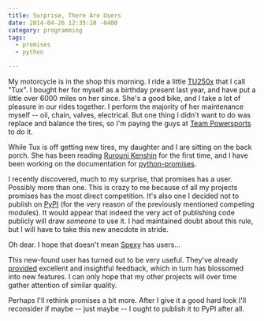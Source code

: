 ```yaml
---
title: Surprise, There Are Users
date: 2014-04-26 12:35:18 -0400
category: programming
tags:
  - promises
  - python

---
```


My motorcycle is in the shop this morning. I ride a little [TU250x]
that I call "Tux". I bought her for myself as a birthday present last
year, and have put a little over 6000 miles on her since. She's a good
bike, and I take a lot of pleasure in our rides together. I perform
the majority of her maintenance myself -- oil, chain, valves,
electrical. But one thing I didn't want to do was replace and balance
the tires, so I'm paying the guys at [Team Powersports] to do it.

While Tux is off getting new tires, my daughter and I are sitting on
the back porch. She has been reading [Rurouni Kenshin] for the first
time, and I have been working on the documentation for
[python-promises].

[tu250x]: http://www.suzukicycles.com/Product%20Lines/Cycles/Products/TU250X/2013/TU250X.aspx

[team powersports]: http://www.team-powersports.com/

[rurouni kenshin]: http://en.wikipedia.org/wiki/Rurouni_Kenshin

[python-promises]: http://github.com/obriencj/python-promises

<!-- more -->

I recently discovered, much to my surprise, that promises has a
user. Possibly more than one. This is crazy to me because of all my
projects promises has the most direct competition. It's also one I
decided not to publish on [PyPI] (for the very reason of the
previously mentioned competing modules). It would appear that indeed
the very act of publishing code publicly will draw *someone* to use
it. I had maintained doubt about this rule, but I will have to take
this new anecdote in stride.

Oh dear. I hope that doesn't mean [Spexy] has users...

[pypi]: http://pypi.python.org/pypi/
[spexy]: http://github.com/obriencj/python-spexy

This new-found user has turned out to be very useful. They've already
[provided][issue1] excellent and insightful feedback, which in turn
has blossomed into new features. I can only hope that my other
projects will over time gather attention of similar quality.

[issue1]: https://github.com/obriencj/python-promises/issues/1

Perhaps I'll rethink promises a bit more. After I give it a good hard
look I'll reconsider if maybe -- just maybe -- I ought to publish it
to PyPI after all.
